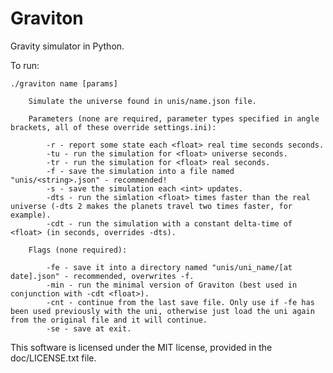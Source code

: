 Graviton
========

Gravity simulator in Python.

To run:

    ./graviton name [params]
    
        Simulate the universe found in unis/name.json file.
    
        Parameters (none are required, parameter types specified in angle brackets, all of these override settings.ini):

            -r - report some state each <float> real time seconds seconds.
            -tu - run the simulation for <float> universe seconds.
            -tr - run the simulation for <float> real seconds.
            -f - save the simulation into a file named "unis/<string>.json" - recommended!
            -s - save the simulation each <int> updates.
            -dts - run the simlation <float> times faster than the real universe (-dts 2 makes the planets travel two times faster, for example).
            -cdt - run the simulation with a constant delta-time of <float> (in seconds, overrides -dts).

        Flags (none required):
        
            -fe - save it into a directory named "unis/uni_name/[at date].json" - recommended, overwrites -f.
            -min - run the minimal version of Graviton (best used in conjunction with -cdt <float>).
            -cnt - continue from the last save file. Only use if -fe has been used previously with the uni, otherwise just load the uni again from the original file and it will continue.
            -se - save at exit.
    
This software is licensed under the MIT license, provided in the doc/LICENSE.txt file.

